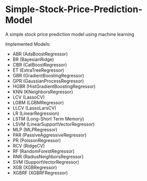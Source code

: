 # Simple-Stock-Price-Prediction-Model
A simple stock price prediction model using machine learning

Implemented Models:
* ABR (AdaBoostRegressor)
* BR (BayesianRidge)
* CBR (CatBoostRegressor)
* ET (ExtraTreeRegressor)
* GBR (GradientBoostingRegressor)
* GPR (GaussianProcessRegressor)
* HGBR (HistGradientBoostingRegressor)
* KNN (KNeighborsRegressor)
* LCV (LassoCV)
* LGBM (LGBMRegressor)
* LLCV (LassoLarsCV)
* LR (LinearRegression)
* LSTM (Long-Short Term Memory)
* LSVM (LinearSupportVectorRegressor)
* MLP (MLPRegressor)
* PAR (PassiveAggressiveRegressor)
* PR (PoissonRegressor)
* RCV (RidgeCV)
* RF (RandomForestRegressor)
* RNR (RadiusNeighborsRegressor)
* SVM (SupportVectorRegressor)
* XGB (XGBRegressor)
* XGBRF (XGBRFRegressor)
